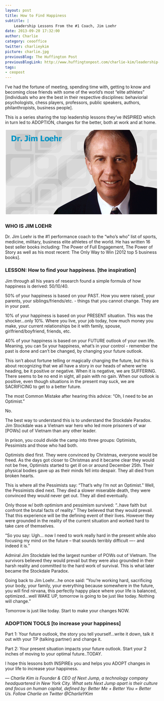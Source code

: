 ```yaml
---
layout: post
title: How to Find Happiness
subtitle: |
    Leadership Lessons From the #1 Coach, Jim Loehr
date: 2013-09-20 17:32:00
author: Charlie
category: ceooffice
twitter: charlieykim
picture: charlie.jpg
previousBlog: The Huffington Post
previousBlogLink: http://www.huffingtonpost.com/charlie-kim/leadership-lessons-from-t_3_b_3934611.html
tags:
- ceopost
---
```


I’ve had the fortune of meeting, spending time with, getting to know and becoming close friends with some of the world’s most “elite athletes” \[individuals who are the best in their respective disciplines: behaviorial psychologists, chess players, professors, public speakers, authors, philanthropists, business people\]. 

This is a series sharing the top leadership lessons they’ve INSPIRED which in turn led to ADOPTION, changes for the better, both at work and at home.  

![Jim Loehr](/images/jim_loehr_banner.jpg)

### WHO IS JIM LOEHR

Dr. Jim Loehr is the #1 performance coach to the “who’s who” list of sports, medicine, military, business elite athletes of the world. He has written 16 best seller books including: The Power of Full Engagement, The Power of Story as well as his most recent: The Only Way to Win \[2012 top 5 business books\].

### LESSON: How to find your happiness. \[the inspiration\]

Jim through all his years of research found a simple formula of how happiness is derived: 50/10/40.

50% of your happiness is based on your PAST. How you were raised, your parents, your siblings/friends/etc. - things that you cannot change. They are in your past.

10% of your happiness is based on your PRESENT situation. This was the shocker…only 10%. Where you live, your job today, how much money you make, your current relationships be it with family, spouse, girlfriend/boyfriend, friends, etc. 

40% of your happiness is based on your FUTURE outlook of your own life. Meaning, you can 5x your happiness, what’s in your control - remember the past is done and can’t be changed, by changing your future outlook. 

This isn’t about fortune telling or magically changing the future, but this is about recognizing that we all have a story in our heads of where we’re heading, be it positive or negative. When it is negative, we are SUFFERING. There seems to be no end in sight, all pain with no gain. When our outlook is positive, even though situations in the present may suck, we are SACRIFICING to get to a better future. 

The most Common Mistake after hearing this advice: “Oh, I need to be an Optimist.” 

No.

The best way to understand this is to understand the Stockdale Paradox. Jim Stockdale was a Vietnam war hero who led more prisoners of war \[POWs\] out of Vietnam than any other leader. 

In prison, you could divide the camp into three groups: Optimists, Pessimists and those who had both. 

Optimists died first. They were convinced by Christmas, everyone would be freed. As the days got closer to Christmas and it became clear they would not be free, Optimists started to get ill on or around December 25th. Their physical bodies gave up as their minds fell into despair. They all died from broken hearts.

This is where all the Pessimists say: “That’s why I’m not an Optimist.” Well, the Pessimists died next. They died a slower miserable death, they were convinced they would never get out. They all died eventually.

Only those w/ both optimism and pessimism survived: “..have faith but confront the brutal facts of reality.”  They believed that they would prevail. That this experience will be the defining event of their lives. However they were grounded in the reality of the current situation and worked hard to take care of themselves.

“So you say: Ugh… now I need to work really hard in the present while also focusing my mind on the future – that sounds terribly difficult —- and indeed it is.”

Admiral Jim Stockdale led the largest number of POWs out of Vietnam. The survivors believed they would prevail but they were also grounded in their harsh reality and committed to the hard work of survival. This is what later became the Stockdale Paradox.

Going back to Jim Loehr…he once said: “You’re working hard, sacrificing your body, your family, your everything because somewhere in the future, you will find nirvana, this perfectly happy place where your life is balanced, optimized…well WAKE UP, tomorrow is going to be just like today. Nothing will change.”

Tomorrow is just like today. Start to make your changes NOW.

### ADOPTION TOOLS \[to increase your happiness\]

Part 1: Your future outlook, the story you tell yourself…write it down, talk it out with your TP (talking partner) and change it. 

Part 2: Your present situation impacts your future outlook. Start your 2 inches of moving to your optimal future..TODAY.

I hope this lessons both INSPIREs you and helps you ADOPT changes in your life to increase your happiness.

_— Charlie Kim is Founder & CEO of Next Jump, a technology company headquartered in New York City. What sets Next Jump apart is their culture and focus on human capital, defined by: Better Me + Better You = Better Us. Follow Charlie on Twitter @CharlieYKim_
